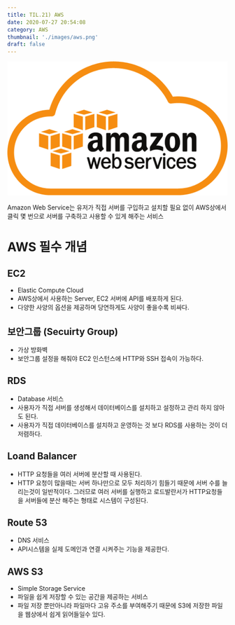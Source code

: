```yaml
---
title: TIL.21) AWS
date: 2020-07-27 20:54:08
category: AWS 
thumbnail: './images/aws.png' 
draft: false
---
```


![](./images/aws.png)

Amazon Web Service는 유저가 직접 서버를 구입하고 설치할 필요 없이 AWS상에서 클릭 몇 번으로 서버를 구축하고 사용할 수 있게 해주는 서비스

# AWS 필수 개념

## EC2

- Elastic Compute Cloud
- AWS상에서 사용하는 Server, EC2 서버에 API를 배포하게 된다.
- 다양한 사양의 옵션을 제공하며 당연하게도 사양이 좋을수록 비싸다.

## 보안그룹 (Secuirty Group)

- 가상 방화벽
- 보안그룹 설정을 해줘야 EC2 인스턴스에 HTTP와 SSH 접속이 가능하다.

## RDS

- Database 서비스
- 사용자가 직접 서버를 생성해서 데이터베이스를 설치하고 설정하고 관리 하지 않아도 된다.
- 사용자가 직접 데이터베이스를 설치하고 운영하는 것 보다 RDS를 사용하는 것이 더 저렴하다.

## Loand Balancer

- HTTP 요청들을 여러 서버에 분산할 때 사용된다.
- HTTP 요청이 많을때는 서버 하나만으로 모두 처리하기 힘들기 때문에 서버 수를 늘리는것이 일반적이다. 그러므로 여러 서버를 실행하고 로드발란서가 HTTP요청들을 서버들에 분산 해주는 형태로 시스템이 구성된다.

## Route 53

- DNS 서비스
- API시스템을 실제 도메인과 연결 시켜주는 기능을 제공한다.

## AWS S3

- Simple Storage Service
- 파일을 쉽게 저장할 수 있는 공간을 제공하는 서비스
- 파일 저장 뿐만아니라 파일마다 고유 주소를 부여해주기 때문에 S3에 저장한 파일을 웹상에서 쉽게 읽어들일수 있다.
